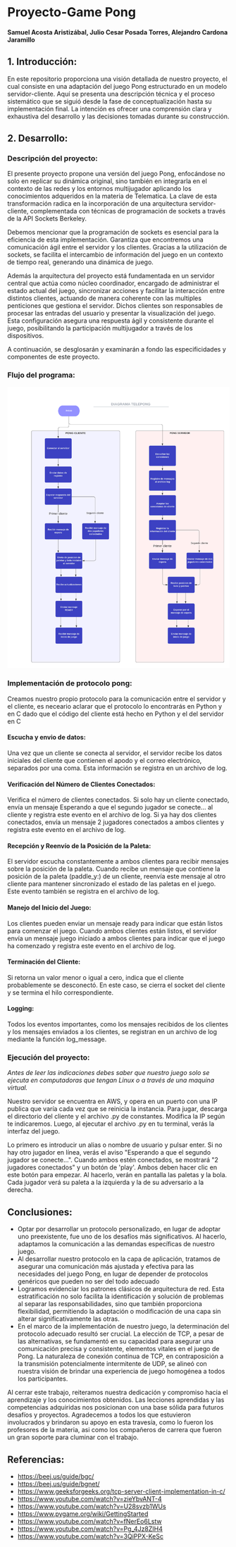 # Proyecto-Game Pong
#### Samuel Acosta Aristizábal, Julio Cesar Posada Torres, Alejandro Cardona Jaramillo 

## 1. Introducción: 
En este repositorio proporciona una visión detallada de nuestro proyecto, el cual consiste en una adaptación del juego Pong estructurado en un modelo servidor-cliente. Aquí se presenta una descripción técnica y el proceso sistemático que se siguió desde la fase de conceptualización hasta su implementación final. La intención es ofrecer una comprensión clara y exhaustiva del desarrollo y las decisiones tomadas durante su construcción.

## 2. Desarrollo:
### Descripción del proyecto:
El presente proyecto propone una versión del juego Pong, enfocándose no solo en replicar su dinámica original, sino también en integrarla en el contexto de las redes y los entornos multijugador aplicando los conocimientos adqueridos en la materia de Telematica. La clave de esta transformación radica en la incorporación de una arquitectura servidor-cliente, complementada con técnicas de programación de sockets a través de la API Sockets Berkeley.

Debemos mencionar que la programación de sockets es esencial para la eficiencia de esta implementación. Garantiza que  encontremos una comunicación ágil entre el servidor y los clientes. Gracias a la utilización de sockets, se facilita el intercambio de información del juego en un contexto de tiempo real, generando una dinámica de juego.

Además la arquitectura del proyecto está fundamentada en un servidor central que actúa como núcleo coordinador, encargado de administrar el estado actual del juego,  sincronizar acciones y facilitar la interacción entre distintos clientes, actuando de manera coherente con las multiples penticiones que gestiona el servidor. Dichos clientes son responsables de procesar las entradas del usuario y presentar la visualización del juego. Esta configuración asegura una respuesta ágil y consistente durante el juego, posibilitando la participación multijugador a través de los dispositivos.

A continuación, se desglosarán y examinarán a fondo las especificidades y componentes de este proyecto.

### Flujo del programa: 
![diagrama](https://github.com/itssam0/Proyecto-Game/blob/05161b2cc66b53f49181ce81aa2493b6002d3414/Diagrama%20de%20flujo.png)

### Implementación de protocolo pong:
Creamos nuestro propio protocolo para la comunicación entre el servidor y el cliente, es neceario aclarar que el protocolo lo encontrarás en Python y en C dado que el código del cliente está hecho en Python y el del servidor en C


#### Escucha y envio de datos:
Una vez que un cliente se conecta al servidor, el servidor recibe los datos iniciales del cliente que contienen el apodo y el correo electrónico, separados por una coma. Esta información se registra en un archivo de log.

#### Verificación del Número de Clientes Conectados:
Verifica el número de clientes conectados. Si solo hay un cliente conectado, envía un mensaje Esperando a que el segundo jugador se conecte... al cliente y registra este evento en el archivo de log. Si ya hay dos clientes conectados, envía un mensaje 2 jugadores conectados a ambos clientes y registra este evento en el archivo de log.

#### Recepción y Reenvío de la Posición de la Paleta:
El servidor escucha constantemente a ambos clientes para recibir mensajes sobre la posición de la paleta. Cuando recibe un mensaje que contiene la posición de la paleta (paddle_y:) de un cliente, reenvía este mensaje al otro cliente para mantener sincronizado el estado de las paletas en el juego. Este evento también se registra en el archivo de log.

#### Manejo del Inicio del Juego:
Los clientes pueden enviar un mensaje ready para indicar que están listos para comenzar el juego. Cuando ambos clientes están listos, el servidor envía un mensaje juego iniciado a ambos clientes para indicar que el juego ha comenzado y registra este evento en el archivo de log.

#### Terminación del Cliente:
Si retorna un valor menor o igual a cero, indica que el cliente probablemente se desconectó. En este caso, se cierra el socket del cliente y se termina el hilo correspondiente.

#### Logging:
Todos los eventos importantes, como los mensajes recibidos de los clientes y los mensajes enviados a los clientes, se registran en un archivo de log mediante la función log_message.

### Ejecución del proyecto:
*Antes de leer las indicaciones debes saber que nuestro juego solo se ejecuta en computadoras que tengan Linux o a través de una maquina virtual.*

Nuestro servidor se encuentra en AWS, y opera en un puerto con una IP publica que varía cada vez que se reinicia la instancia. Para jugar, descarga el directorio del cliente y el archivo .py de constantes. Modifica la IP según te indicaremos. Luego, al ejecutar el archivo .py en tu terminal, verás la interfaz del juego.

Lo primero es introducir un alias o nombre de usuario y pulsar enter. Si no hay otro jugador en línea, verás el aviso "Esperando a que el segundo jugador se conecte...". Cuando ambos estén conectados, se mostrará "2 jugadores conectados" y un botón de 'play'. Ambos deben hacer clic en este botón para empezar. Al hacerlo, verán en pantalla las paletas y la bola. Cada jugador verá su paleta a la izquierda y la de su adversario a la derecha. 


## Conclusiones: 
- Optar por desarrollar un protocolo personalizado, en lugar de adoptar uno preexistente, fue uno de los desafíos más significativos. Al hacerlo, adaptamos la comunicación a las demandas específicas de nuestro juego.
- Al desarrollar nuestro protocolo en la capa de aplicación, tratamos de asegurar una comunicación más ajustada y efectiva para las necesidades del juego Pong, en lugar de depender de protocolos genéricos que pueden no ser del todo adecuado
- Logramos evidenciar los patrones clásicos de arquitectura de red. Esta estratificación no solo facilita la identificación y solución de problemas al separar las responsabilidades, sino que también proporciona flexibilidad, permitiendo la adaptación o modificación de una capa sin alterar significativamente las otras.
- En el marco de la implementación de nuestro juego, la determinación del protocolo adecuado resultó ser crucial. La elección de TCP, a pesar de las alternativas, se fundamentó en su capacidad para asegurar una comunicación precisa y consistente, elementos vitales en el juego de Pong. La naturaleza de conexión continua de TCP, en contraposición a la transmisión potencialmente intermitente de UDP, se alineó con nuestra visión de brindar una experiencia de juego homogénea a todos los participantes.

Al cerrar este trabajo, reiteramos nuestra dedicación y compromiso hacia el aprendizaje y los conocimientos obtenidos. Las lecciones aprendidas y las competencias adquiridas nos posicionan con una base sólida para futuros desafíos y proyectos. Agradecemos a todos los que estuvieron involucrados y brindaron su apoyo en esta travesía, como lo fueron los profesores de la materia, asi como los compañeros de carrera que fueron un gran soporte para cluminar con el trabajo. 

## Referencias: 
- https://beej.us/guide/bgc/
- https://beej.us/guide/bgnet/
- https://www.geeksforgeeks.org/tcp-server-client-implementation-in-c/
- https://www.youtube.com/watch?v=zieYbvANT-4
- https://www.youtube.com/watch?v=U28svzb1WUs
- https://www.pygame.org/wiki/GettingStarted
- https://www.youtube.com/watch?v=fNerEo6Lstw
- https://www.youtube.com/watch?v=Pg_4Jz8ZIH4
- https://www.youtube.com/watch?v=3QiPPX-KeSc
